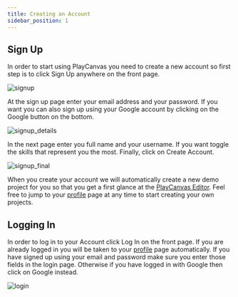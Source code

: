 ```yaml
---
title: Creating an Account
sidebar_position: 1
---
```


## Sign Up

In order to start using PlayCanvas you need to create a new account so first step is to click Sign Up anywhere on the front page.

![signup](/img/user-manual/creating-account/signup.png)

At the sign up page enter your email address and your password. If you want you can also sign up using your Google account by clicking on the Google button on the bottom.

![signup_details](/img/user-manual/creating-account/signup_details.png)

In the next page enter you full name and your username. If you want toggle the skills that represent you the most. Finally, click on Create Account.

![signup_final](/img/user-manual/creating-account/signup_final.png)

When you create your account we will automatically create a new demo project for you so that you get a first glance at the [PlayCanvas Editor][4]. Feel free to jump to your [profile][5] page at any time to start creating your own projects.

## Logging In

In order to log in to your Account click Log In on the front page. If you are already logged in you will be taken to your [profile][5] page automatically. If you have signed up using your email and password make sure you enter those fields in the login page. Otherwise if you have logged in with Google then click on Google instead.

![login](/img/user-manual/creating-account/login.png)

[4]: /user-manual/editor/
[5]: /user-manual/profile/
